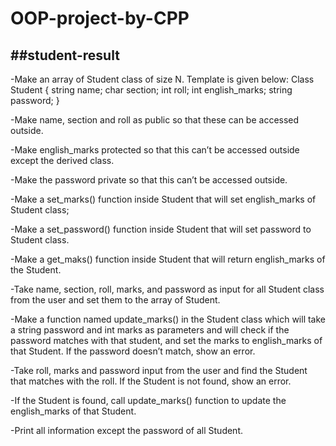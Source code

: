 # OOP-project-by-CPP

##student-result
---
-Make an array of Student class of size N. Template is given below:
Class Student
{
string name;
char section;
int roll;
int english_marks;
string password;
}

-Make name, section and roll as public so that these can be accessed outside.

-Make english_marks protected so that this can’t be accessed outside except the derived class.

-Make the password private so that this can’t be accessed outside.

-Make a set_marks() function inside Student that will set english_marks of Student class;

-Make a set_password() function inside Student that will set password to Student class.

-Make a get_maks() function inside Student that will return english_marks of the Student.

-Take name, section, roll, marks, and password as input for all Student class from the user and set them to the array of Student.

-Make a function named update_marks() in the Student class which will take a string password and int marks as parameters and will check if the password matches with that student, and set the marks to english_marks of that Student. If the password doesn’t match, show an error.

-Take roll, marks and password input from the user and find the Student that matches with the roll. If the Student is not found, show an error.

-If the Student is found, call update_marks() function to update the english_marks of that Student.

-Print all information except the password of all Student.
##

